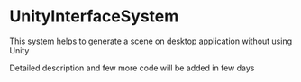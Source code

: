 # UnityInterfaceSystem
 
This system helps to generate a scene on desktop application without using Unity

Detailed description and few more code will be added in few days

